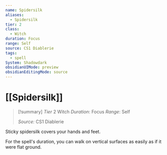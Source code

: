 ```yaml
---
name: Spidersilk
aliases:
  - Spidersilk
tier: 2
class:
  - Witch
duration: Focus
range: Self
source: CS1 Diablerie
tags:
  - spell
System: Shadowdark
obsidianUIMode: preview
obsidianEditingMode: source
---
```








 # [[Spidersilk]]

>[!summary]
> *Tier* 2
> Witch
> *Duration*: Focus
> *Range*: Self
> 
> *Source:* CS1 Diablerie

Sticky spidersilk covers your hands and feet. 

For the spell's duration, you can walk on vertical surfaces as easily as if it were flat ground.


